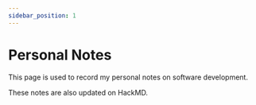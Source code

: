 ```yaml
---
sidebar_position: 1
---
```


# Personal Notes

This page is used to record my personal notes on software development.  

These notes are also updated on HackMD.


